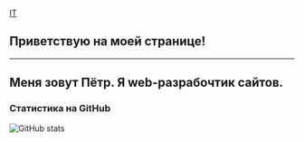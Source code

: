 [IT](https://github.com/morphIsmail/morphIsmail/blob/main/assets/header.jpg)

## Приветствую на моей странице!
---
Меня зовут Пётр. Я web-разрабочтик сайтов.
---
### Статистика на GitHub
![GitHub stats](https://github-readme-stats.vercel.app/api?username=Petr791&show_icons=true&hide=prs,issues,contribs&theme=dark)


<!--
**Petr791/Petr791** is a ✨ _special_ ✨ repository because its `README.md` (this file) appears on your GitHub profile.

Here are some ideas to get you started:

- 🔭 I’m currently working on ...
- 🌱 I’m currently learning ...
- 👯 I’m looking to collaborate on ...
- 🤔 I’m looking for help with ...
- 💬 Ask me about ...
- 📫 How to reach me: ...
- 😄 Pronouns: ...
- ⚡ Fun fact: ...
-->
